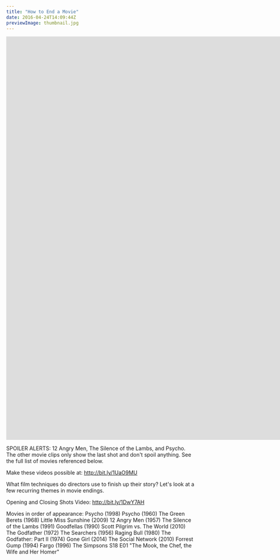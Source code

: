 ```yaml
---
title: "How to End a Movie"
date: 2016-04-24T14:09:44Z
previewImage: thumbnail.jpg
---
```


<iframe width="1920" height="1080" src="https://www.youtube.com/embed/V-YfeU82uqY" frameborder="0" allow="accelerometer; autoplay; clipboard-write; encrypted-media; gyroscope; picture-in-picture" allowfullscreen></iframe>

SPOILER ALERTS: 12 Angry Men, The Silence of the Lambs, and Psycho. The other movie clips only show the last shot and don't spoil anything. See the full list of movies referenced below.

Make these videos possible at: http://bit.ly/1UaO9MU

What film techniques do directors use to finish up their story? Let's look at a few recurring themes in movie endings.


Opening and Closing Shots Video: http://bit.ly/1DwY7AH

Movies in order of appearance:
Psycho (1998)
Psycho (1960)
The Green Berets (1968)
Little Miss Sunshine (2009)
12 Angry Men (1957)
The Silence of the Lambs (1991)
Goodfellas (1990)
Scott Pilgrim vs. The World (2010)
The Godfather (1972)
The Searchers (1956)
Raging Bull (1980)
The Godfather: Part II (1974)
Gone Girl (2014)
The Social Network (2010)
Forrest Gump (1994)
Fargo (1996)
The Simpsons S18 E01 "The Mook, the Chef, the Wife and Her Homer"